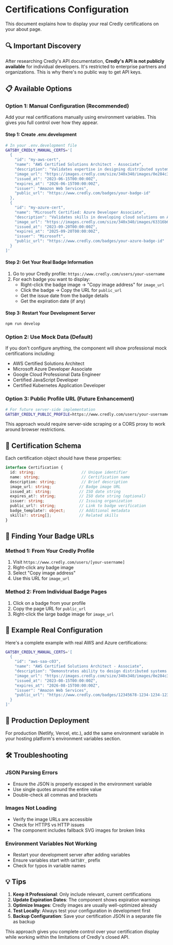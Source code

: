 # Certifications Configuration

This document explains how to display your real Credly certifications on your about page.

## 🔍 **Important Discovery**

After researching Credly's API documentation, **Credly's API is not publicly available** for individual developers. It's restricted to enterprise partners and organizations. This is why there's no public way to get API keys.

## 📋 **Available Options**

### **Option 1: Manual Configuration (Recommended)**

Add your real certifications manually using environment variables. This gives you full control over how they appear.

#### **Step 1: Create .env.development**
```bash
# In your .env.development file
GATSBY_CREDLY_MANUAL_CERTS='[
  {
    "id": "my-aws-cert",
    "name": "AWS Certified Solutions Architect - Associate",
    "description": "Validates expertise in designing distributed systems on AWS",
    "image_url": "https://images.credly.com/size/340x340/images/0e284c3f-5164-4b21-8660-0d84737941bc/image.png",
    "issued_at": "2023-06-15T00:00:00Z",
    "expires_at": "2026-06-15T00:00:00Z",
    "issuer": "Amazon Web Services",
    "public_url": "https://www.credly.com/badges/your-badge-id"
  },
  {
    "id": "my-azure-cert",
    "name": "Microsoft Certified: Azure Developer Associate",
    "description": "Validates skills in developing cloud solutions on Azure",
    "image_url": "https://images.credly.com/size/340x340/images/63316b6c-f2a7-4c8b-b59f-12c876bb1c48/image.png",
    "issued_at": "2023-09-20T00:00:00Z",
    "expires_at": "2025-09-20T00:00:00Z",
    "issuer": "Microsoft",
    "public_url": "https://www.credly.com/badges/your-azure-badge-id"
  }
]'
```

#### **Step 2: Get Your Real Badge Information**
1. Go to your Credly profile: `https://www.credly.com/users/your-username`
2. For each badge you want to display:
   - Right-click the badge image → "Copy image address" for `image_url`
   - Click the badge → Copy the URL for `public_url`
   - Get the issue date from the badge details
   - Get the expiration date (if any)

#### **Step 3: Restart Your Development Server**
```bash
npm run develop
```

### **Option 2: Use Mock Data (Default)**

If you don't configure anything, the component will show professional mock certifications including:
- AWS Certified Solutions Architect
- Microsoft Azure Developer Associate
- Google Cloud Professional Data Engineer
- Certified JavaScript Developer
- Certified Kubernetes Application Developer

### **Option 3: Public Profile URL (Future Enhancement)**

```bash
# For future server-side implementation
GATSBY_CREDLY_PUBLIC_PROFILE=https://www.credly.com/users/your-username
```

This approach would require server-side scraping or a CORS proxy to work around browser restrictions.

## 🎨 **Certification Schema**

Each certification object should have these properties:

```typescript
interface Certification {
  id: string;                    // Unique identifier
  name: string;                  // Certification name
  description: string;           // Brief description
  image_url: string;            // Badge image URL
  issued_at: string;            // ISO date string
  expires_at?: string;          // ISO date string (optional)
  issuer: string;               // Issuing organization
  public_url?: string;          // Link to badge verification
  badge_template?: object;      // Additional metadata
  skills?: string[];            // Related skills
}
```

## 🔗 **Finding Your Badge URLs**

### **Method 1: From Your Credly Profile**
1. Visit `https://www.credly.com/users/[your-username]`
2. Right-click any badge image
3. Select "Copy image address"
4. Use this URL for `image_url`

### **Method 2: From Individual Badge Pages**
1. Click on a badge from your profile
2. Copy the page URL for `public_url`
3. Right-click the large badge image for `image_url`

## 🎯 **Example Real Configuration**

Here's a complete example with real AWS and Azure certifications:

```bash
GATSBY_CREDLY_MANUAL_CERTS='[
  {
    "id": "aws-saa-c03",
    "name": "AWS Certified Solutions Architect - Associate",
    "description": "Demonstrates ability to design distributed systems on AWS",
    "image_url": "https://images.credly.com/size/340x340/images/0e284c3f-5164-4b21-8660-0d84737941bc/image.png",
    "issued_at": "2023-08-15T00:00:00Z",
    "expires_at": "2026-08-15T00:00:00Z",
    "issuer": "Amazon Web Services",
    "public_url": "https://www.credly.com/badges/12345678-1234-1234-1234-123456789abc"
  }
]'
```

## 🚀 **Production Deployment**

For production (Netlify, Vercel, etc.), add the same environment variable in your hosting platform's environment variables section.

## 🛠️ **Troubleshooting**

### **JSON Parsing Errors**
- Ensure the JSON is properly escaped in the environment variable
- Use single quotes around the entire value
- Double-check all commas and brackets

### **Images Not Loading**
- Verify the image URLs are accessible
- Check for HTTPS vs HTTP issues
- The component includes fallback SVG images for broken links

### **Environment Variables Not Working**
- Restart your development server after adding variables
- Ensure variables start with `GATSBY_` prefix
- Check for typos in variable names

## 💡 **Tips**

1. **Keep it Professional**: Only include relevant, current certifications
2. **Update Expiration Dates**: The component shows expiration warnings
3. **Optimize Images**: Credly images are usually well-optimized already
4. **Test Locally**: Always test your configuration in development first
5. **Backup Configuration**: Save your certification JSON in a separate file as backup

This approach gives you complete control over your certification display while working within the limitations of Credly's closed API.